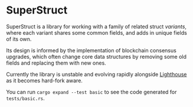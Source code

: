 SuperStruct
===========

SuperStruct is a library for working with a family of related struct _variants_, where each variant shares some common fields, and adds in unique fields of its own.

Its design is informed by the implementation of blockchain consensus upgrades, which often change core data structures by removing some old fields and replacing them with new ones.

Currently the library is unstable and evolving rapidly alongside [Lighthouse][] as it becomes hard-fork aware.

You can run `cargo expand --test basic` to see the code generated for `tests/basic.rs`.

[Lighthouse]: https://github.com/sigp/lighthouse
